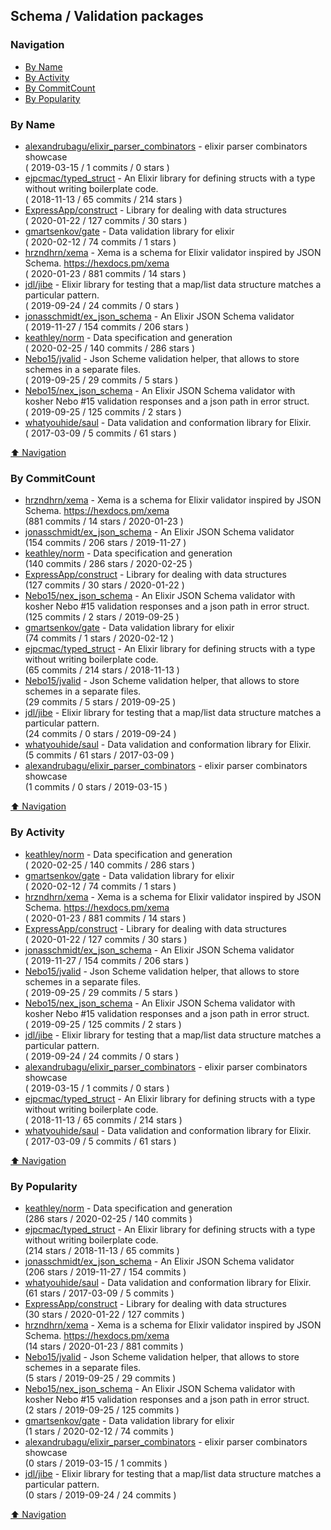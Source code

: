 ## Schema / Validation packages

### Navigation

- [By Name](#by-name)
- [By Activity](#by-activity)
- [By CommitCount](#by-commitcount)
- [By Popularity](#by-popularity)

### By Name
<!-- PROJECTS_LIST -->
- [alexandrubagu/elixir_parser_combinators](https://github.com/alexandrubagu/elixir_parser_combinators) - elixir parser combinators showcase <br/> ( 2019-03-15 / 1 commits / 0 stars )
- [ejpcmac/typed_struct](https://github.com/ejpcmac/typed_struct) - An Elixir library for defining structs with a type without writing boilerplate code. <br/> ( 2018-11-13 / 65 commits / 214 stars )
- [ExpressApp/construct](https://github.com/ExpressApp/construct) - Library for dealing with data structures <br/> ( 2020-01-22 / 127 commits / 30 stars )
- [gmartsenkov/gate](https://github.com/gmartsenkov/gate) - Data validation library for elixir <br/> ( 2020-02-12 / 74 commits / 1 stars )
- [hrzndhrn/xema](https://github.com/hrzndhrn/xema) - Xema is a schema for Elixir validator inspired by JSON Schema. https://hexdocs.pm/xema <br/> ( 2020-01-23 / 881 commits / 14 stars )
- [jdl/jibe](https://github.com/jdl/jibe) - Elixir library for testing that a map/list data structure matches a particular pattern. <br/> ( 2019-09-24 / 24 commits / 0 stars )
- [jonasschmidt/ex_json_schema](https://github.com/jonasschmidt/ex_json_schema) - An Elixir JSON Schema validator <br/> ( 2019-11-27 / 154 commits / 206 stars )
- [keathley/norm](https://github.com/keathley/norm) - Data specification and generation <br/> ( 2020-02-25 / 140 commits / 286 stars )
- [Nebo15/jvalid](https://github.com/Nebo15/jvalid) - Json Scheme validation helper, that allows to store schemes in a separate files. <br/> ( 2019-09-25 / 29 commits / 5 stars )
- [Nebo15/nex_json_schema](https://github.com/Nebo15/nex_json_schema) - An Elixir JSON Schema validator with kosher Nebo #15 validation responses and a json path in error struct. <br/> ( 2019-09-25 / 125 commits / 2 stars )
- [whatyouhide/saul](https://github.com/whatyouhide/saul) - Data validation and conformation library for Elixir. <br/> ( 2017-03-09 / 5 commits / 61 stars )
<!-- /PROJECTS_LIST -->

[⬆ Navigation](#navigation)

### By CommitCount
<!-- COMMITCOUNT_LIST -->
- [hrzndhrn/xema](https://github.com/hrzndhrn/xema) - Xema is a schema for Elixir validator inspired by JSON Schema. https://hexdocs.pm/xema <br/> (881 commits / 14 stars / 2020-01-23 )
- [jonasschmidt/ex_json_schema](https://github.com/jonasschmidt/ex_json_schema) - An Elixir JSON Schema validator <br/> (154 commits / 206 stars / 2019-11-27 )
- [keathley/norm](https://github.com/keathley/norm) - Data specification and generation <br/> (140 commits / 286 stars / 2020-02-25 )
- [ExpressApp/construct](https://github.com/ExpressApp/construct) - Library for dealing with data structures <br/> (127 commits / 30 stars / 2020-01-22 )
- [Nebo15/nex_json_schema](https://github.com/Nebo15/nex_json_schema) - An Elixir JSON Schema validator with kosher Nebo #15 validation responses and a json path in error struct. <br/> (125 commits / 2 stars / 2019-09-25 )
- [gmartsenkov/gate](https://github.com/gmartsenkov/gate) - Data validation library for elixir <br/> (74 commits / 1 stars / 2020-02-12 )
- [ejpcmac/typed_struct](https://github.com/ejpcmac/typed_struct) - An Elixir library for defining structs with a type without writing boilerplate code. <br/> (65 commits / 214 stars / 2018-11-13 )
- [Nebo15/jvalid](https://github.com/Nebo15/jvalid) - Json Scheme validation helper, that allows to store schemes in a separate files. <br/> (29 commits / 5 stars / 2019-09-25 )
- [jdl/jibe](https://github.com/jdl/jibe) - Elixir library for testing that a map/list data structure matches a particular pattern. <br/> (24 commits / 0 stars / 2019-09-24 )
- [whatyouhide/saul](https://github.com/whatyouhide/saul) - Data validation and conformation library for Elixir. <br/> (5 commits / 61 stars / 2017-03-09 )
- [alexandrubagu/elixir_parser_combinators](https://github.com/alexandrubagu/elixir_parser_combinators) - elixir parser combinators showcase <br/> (1 commits / 0 stars / 2019-03-15 )
<!-- /COMMITCOUNT_LIST -->
[⬆ Navigation](#navigation)

### By Activity
<!-- ACTIVITY_LIST -->
- [keathley/norm](https://github.com/keathley/norm) - Data specification and generation <br/> ( 2020-02-25 / 140 commits / 286 stars )
- [gmartsenkov/gate](https://github.com/gmartsenkov/gate) - Data validation library for elixir <br/> ( 2020-02-12 / 74 commits / 1 stars )
- [hrzndhrn/xema](https://github.com/hrzndhrn/xema) - Xema is a schema for Elixir validator inspired by JSON Schema. https://hexdocs.pm/xema <br/> ( 2020-01-23 / 881 commits / 14 stars )
- [ExpressApp/construct](https://github.com/ExpressApp/construct) - Library for dealing with data structures <br/> ( 2020-01-22 / 127 commits / 30 stars )
- [jonasschmidt/ex_json_schema](https://github.com/jonasschmidt/ex_json_schema) - An Elixir JSON Schema validator <br/> ( 2019-11-27 / 154 commits / 206 stars )
- [Nebo15/jvalid](https://github.com/Nebo15/jvalid) - Json Scheme validation helper, that allows to store schemes in a separate files. <br/> ( 2019-09-25 / 29 commits / 5 stars )
- [Nebo15/nex_json_schema](https://github.com/Nebo15/nex_json_schema) - An Elixir JSON Schema validator with kosher Nebo #15 validation responses and a json path in error struct. <br/> ( 2019-09-25 / 125 commits / 2 stars )
- [jdl/jibe](https://github.com/jdl/jibe) - Elixir library for testing that a map/list data structure matches a particular pattern. <br/> ( 2019-09-24 / 24 commits / 0 stars )
- [alexandrubagu/elixir_parser_combinators](https://github.com/alexandrubagu/elixir_parser_combinators) - elixir parser combinators showcase <br/> ( 2019-03-15 / 1 commits / 0 stars )
- [ejpcmac/typed_struct](https://github.com/ejpcmac/typed_struct) - An Elixir library for defining structs with a type without writing boilerplate code. <br/> ( 2018-11-13 / 65 commits / 214 stars )
- [whatyouhide/saul](https://github.com/whatyouhide/saul) - Data validation and conformation library for Elixir. <br/> ( 2017-03-09 / 5 commits / 61 stars )
<!-- /ACTIVITY_LIST -->

[⬆ Navigation](#navigation)

### By Popularity
<!-- POPULARITY_LIST -->
- [keathley/norm](https://github.com/keathley/norm) - Data specification and generation <br/> (286 stars / 2020-02-25 / 140 commits )
- [ejpcmac/typed_struct](https://github.com/ejpcmac/typed_struct) - An Elixir library for defining structs with a type without writing boilerplate code. <br/> (214 stars / 2018-11-13 / 65 commits )
- [jonasschmidt/ex_json_schema](https://github.com/jonasschmidt/ex_json_schema) - An Elixir JSON Schema validator <br/> (206 stars / 2019-11-27 / 154 commits )
- [whatyouhide/saul](https://github.com/whatyouhide/saul) - Data validation and conformation library for Elixir. <br/> (61 stars / 2017-03-09 / 5 commits )
- [ExpressApp/construct](https://github.com/ExpressApp/construct) - Library for dealing with data structures <br/> (30 stars / 2020-01-22 / 127 commits )
- [hrzndhrn/xema](https://github.com/hrzndhrn/xema) - Xema is a schema for Elixir validator inspired by JSON Schema. https://hexdocs.pm/xema <br/> (14 stars / 2020-01-23 / 881 commits )
- [Nebo15/jvalid](https://github.com/Nebo15/jvalid) - Json Scheme validation helper, that allows to store schemes in a separate files. <br/> (5 stars / 2019-09-25 / 29 commits )
- [Nebo15/nex_json_schema](https://github.com/Nebo15/nex_json_schema) - An Elixir JSON Schema validator with kosher Nebo #15 validation responses and a json path in error struct. <br/> (2 stars / 2019-09-25 / 125 commits )
- [gmartsenkov/gate](https://github.com/gmartsenkov/gate) - Data validation library for elixir <br/> (1 stars / 2020-02-12 / 74 commits )
- [alexandrubagu/elixir_parser_combinators](https://github.com/alexandrubagu/elixir_parser_combinators) - elixir parser combinators showcase <br/> (0 stars / 2019-03-15 / 1 commits )
- [jdl/jibe](https://github.com/jdl/jibe) - Elixir library for testing that a map/list data structure matches a particular pattern. <br/> (0 stars / 2019-09-24 / 24 commits )
<!-- /POPULARITY_LIST -->

[⬆ Navigation](#navigation)

